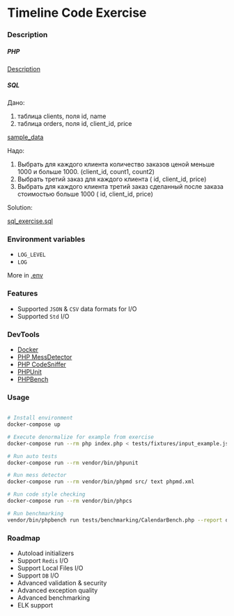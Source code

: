 Timeline Code Exercise
======================

### Description

##### PHP
[Description](description.pdf)

##### SQL

Дано:
1. таблица clients, поля id, name
2. таблица orders, поля id, client_id, price

[sample_data](docker/mysql/data.sql)

Надо:

1. Выбрать для каждого клиента количество заказов ценой меньше 1000 и больше 1000. (client_id, count1, count2)
2. Выбрать третий заказ для каждого клиента ( id, client_id, price)
3. Выбрать для каждого клиента третий заказ сделанный после заказа стоимостью больше 1000 ( id, client_id, price)

Solution:

[sql_exercise.sql](sql_exercise.sql)

### Environment variables

* `LOG_LEVEL`
* `LOG`

More in [.env](.env.example)

### Features

* Supported `JSON` & `CSV` data formats for I/O
* Supported `Std` I/O

### DevTools

* [Docker](https://docs.docker.com/)
* [PHP MessDetector](https://phpmd.org/)
* [PHP CodeSniffer](https://github.com/squizlabs/PHP_CodeSniffer/wiki)
* [PHPUnit](https://phpunit.readthedocs.io/en/9.1/)
* [PHPBench](https://phpbench.readthedocs.io/en/latest/introduction.html)

### Usage

```bash

# Install environment
docker-compose up

# Execute denormalize for example from exercise
docker-compose run --rm php index.php < tests/fixtures/input_example.json

# Run auto tests
docker-compose run --rm vendor/bin/phpunit

# Run mess detector
docker-compose run --rm vendor/bin/phpmd src/ text phpmd.xml

# Run code style checking
docker-compose run --rm vendor/bin/phpcs

# Run benchmarking 
vendor/bin/phpbench run tests/benchmarking/CalendarBench.php --report default 
```

### Roadmap

* Autoload initializers
* Support `Redis` I/O
* Support Local Files I/O
* Support `DB` I/O
* Advanced validation & security
* Advanced exception quality
* Advanced benchmarking
* ELK support
